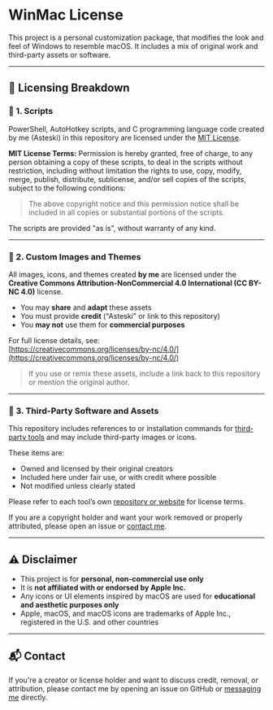 # WinMac License

This project is a personal customization package, that modifies the look and feel of Windows to resemble macOS. It includes a mix of original work and third-party assets or software.

---

## 📜 Licensing Breakdown

### 🔹 1. Scripts
PowerShell, AutoHotkey scripts, and C programming language code created by me (Asteski) in this repository are licensed under the [MIT License](https://opensource.org/licenses/MIT).

**MIT License Terms:**
Permission is hereby granted, free of charge, to any person obtaining a copy of these scripts, to deal in the scripts without restriction, including without limitation the rights to use, copy, modify, merge, publish, distribute, sublicense, and/or sell copies of the scripts, subject to the following conditions:

> The above copyright notice and this permission notice shall be included in all copies or substantial portions of the scripts.

The scripts are provided "as is", without warranty of any kind.

---

### 🔹 2. Custom Images and Themes
All images, icons, and themes created **by me** are licensed under the **Creative Commons Attribution-NonCommercial 4.0 International (CC BY-NC 4.0)** license.

- You may **share** and **adapt** these assets
- You must provide **credit** ("Asteski" or link to this repository)
- You **may not** use them for **commercial purposes**

For full license details, see:  
[https://creativecommons.org/licenses/by-nc/4.0/](https://creativecommons.org/licenses/by-nc/4.0/)

> If you use or remix these assets, include a link back to this repository or mention the original author.

---

### 🔹 3. Third-Party Software and Assets
This repository includes references to or installation commands for [third-party tools](https://github.com/Asteski/WinMac?tab=readme-ov-file#credits) and may include third-party images or icons.

These items are:
- Owned and licensed by their original creators
- Included here under fair use, or with credit where possible
- Not modified unless clearly stated

Please refer to each tool’s own [repository or website](https://github.com/Asteski/WinMac?tab=readme-ov-file#credits) for license terms.

If you are a copyright holder and want your work removed or properly attributed, please open an issue or [contact me](mailto:asteski@gmail.com).

---

## ⚠️ Disclaimer

- This project is for **personal, non-commercial use only**
- It is **not affiliated with or endorsed by Apple Inc.**
- Any icons or UI elements inspired by macOS are used for **educational and aesthetic purposes only**
- Apple, macOS, and macOS icons are trademarks of Apple Inc., registered in the U.S. and other countries

---

## 📬 Contact

If you're a creator or license holder and want to discuss credit, removal, or attribution, please contact me by opening an issue on GitHub or [messaging me](mailto:asteski@gmail.com) directly.
